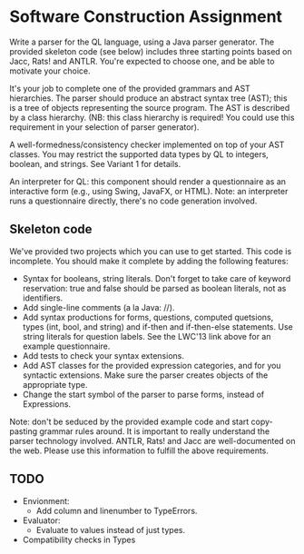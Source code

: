Software Construction Assignment
================================

Write a parser for the QL language, using a Java parser generator. The provided skeleton code (see below) includes
three starting points based on Jacc, Rats! and ANTLR. You're expected to choose one, and be able to motivate your
choice.

It's your job to complete one of the provided grammars and AST hierarchies.
The parser should produce an abstract syntax tree (AST); this is a tree of objects representing the source program. The
AST is described by a class hierarchy. (NB: this class hierarchy is required! You could use this requirement in your
selection of parser generator).

A well-formedness/consistency checker implemented on top of your AST classes. You may restrict the supported data types
by QL to integers, boolean, and strings. See Variant 1 for details.

An interpreter for QL: this component should render a questionnaire as an interactive form (e.g., using Swing, JavaFX,
or HTML). Note: an interpreter runs a questionnaire directly, there's no code generation involved.

Skeleton code
-------------
We've provided two projects which you can use to get started. This code is incomplete. You should make it complete by
adding the following features:
- Syntax for booleans, string literals. Don't forget to take care of keyword reservation: true and false should be
  parsed as boolean literals, not as identifiers.
- Add single-line comments (a la Java: //).
- Add syntax productions for forms, questions, computed quetsions, types (int, bool, and string) and if-then and
  if-then-else statements. Use string literals for question labels. See the LWC'13 link above for an example
  questionnaire.
- Add tests to check your syntax extensions.
- Add AST classes for the provided expression categories, and for you syntactic extensions. Make sure the parser
  creates objects of the appropriate type.
- Change the start symbol of the parser to parse forms, instead of Expressions.

Note: don't be seduced by the provided example code and start copy-pasting grammar rules around. It is important to
      really understand the parser technology involved. ANTLR, Rats! and Jacc are well-documented on the web. Please
      use this information to fulfill the above requirements.

TODO
----
- Envionment:
    - Add column and linenumber to TypeErrors.
- Evaluator:
    - Evaluate to values instead of just types.
- Compatibility checks in Types
